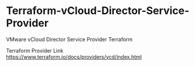 # Terraform-vCloud-Director-Service-Provider
VMware vCloud Director Service Provider Terraform

Terraform Provider Link https://www.terraform.io/docs/providers/vcd/index.html
